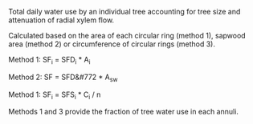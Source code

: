 Total daily water use by an individual tree accounting for tree size and attenuation of radial xylem flow.

Calculated based on the area of each circular ring (method 1), sapwood area (method 2) or circumference of circular rings (method 3).


Method 1: SF<sub>i</sub> = SFD<sub>i</sub>  * A<sub>i</sub> 

Method 2: SF = SFD&#772 * A<sub>sw</sub> 

Method 1: SF<sub>i</sub> = SFS<sub>i</sub>  * C<sub>i</sub> / n


Methods 1 and 3 provide the fraction of tree water use in each annuli.

